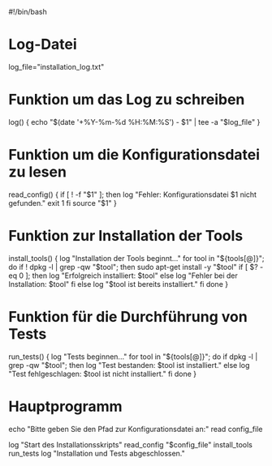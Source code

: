 #!/bin/bash

# Log-Datei
log_file="installation_log.txt"

# Funktion um das Log zu schreiben
log() {
    echo "$(date '+%Y-%m-%d %H:%M:%S') - $1" | tee -a "$log_file"
}

# Funktion um die Konfigurationsdatei zu lesen
read_config() {
    if [ ! -f "$1" ]; then
        log "Fehler: Konfigurationsdatei $1 nicht gefunden."
        exit 1
    fi
    source "$1"
}

# Funktion zur Installation der Tools
install_tools() {
    log "Installation der Tools beginnt..."
    for tool in "${tools[@]}"; do
        if ! dpkg -l | grep -qw "$tool"; then
            sudo apt-get install -y "$tool"
            if [ $? -eq 0 ]; then
                log "Erfolgreich installiert: $tool"
            else
                log "Fehler bei der Installation: $tool"
            fi
        else
            log "$tool ist bereits installiert."
        fi
    done
}

# Funktion für die Durchführung von Tests
run_tests() {
    log "Tests beginnen..."
    for tool in "${tools[@]}"; do
        if dpkg -l | grep -qw "$tool"; then
            log "Test bestanden: $tool ist installiert."
        else
            log "Test fehlgeschlagen: $tool ist nicht installiert."
        fi
    done
}

# Hauptprogramm
echo "Bitte geben Sie den Pfad zur Konfigurationsdatei an:"
read config_file

log "Start des Installationsskripts"
read_config "$config_file"
install_tools
run_tests
log "Installation und Tests abgeschlossen."
